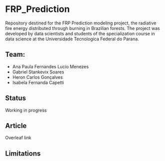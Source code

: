 # FRP_Prediction

Repository destined for the FRP Prediction modeling project, the radiative fire energy distributed through burning in Brazilian forests. 
The project was developed by data scientists and students of the specialization course in data science at the Universidade Tecnologica Federal do Parana.

## Team:

* Ana Paula Fernandes Lucio Menezes 
* Gabriel Stankevix Soares
* Heron Carlos Gonçalves
* Isabela  Fernanda Capetti

## Status

Working in progress

## Article

Overleaf link

## Limitations
